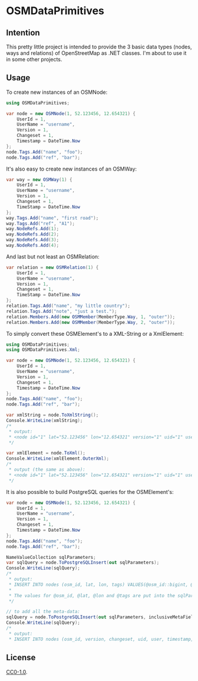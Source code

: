 # OSMDataPrimitives

## Intention
This pretty little project is intended to provide the 3 basic data types (nodes, ways and relations) of OpenStreetMap as .NET classes.
I'm about to use it in some other projects.

## Usage
To create new instances of an OSMNode:

```C#
using OSMDataPrimitives;

var node = new OSMNode(1, 52.123456, 12.654321) {
	UserId = 1,
	UserName = "username",
	Version = 1,
	Changeset = 1,
	Timestamp = DateTime.Now
};
node.Tags.Add("name", "foo");
node.Tags.Add("ref", "bar");
```

It's also easy to create new instances of an OSMWay:

```C#
var way = new OSMWay(1) {
	UserId = 1,
	UserName = "username",
	Version = 1,
	Changeset = 1,
	TimeStamp = DateTime.Now
};
way.Tags.Add("name", "first road");
way.Tags.Add("ref", "A1");
way.NodeRefs.Add(1);
way.NodeRefs.Add(2);
way.NodeRefs.Add(3);
way.NodeRefs.Add(4);
```

And last but not least an OSMRelation:

```C#
var relation = new OSMRelation(1) {
	UserId = 1,
	UserName = "username",
	Version = 1,
	Changeset = 1,
	TimeStamp = DateTime.Now
};
relation.Tags.Add("name", "my little country");
relation.Tags.Add("note", "just a test.");
relation.Members.Add(new OSMMember(MemberType.Way, 1, "outer"));
relation.Members.Add(new OSMMember(MemberType.Way, 2, "outer"));
```

To simply convert these OSMElement's to a XML-String or a XmlElement:

```C#
using OSMDataPrimitives;
using OSMDataPrimitives.Xml;

var node = new OSMNode(1, 52.123456, 12.654321) {
	UserId = 1,
	UserName = "username",
	Version = 1,
	Changeset = 1,
	Timestamp = DateTime.Now
};
node.Tags.Add("name", "foo");
node.Tags.Add("ref", "bar");

var xmlString = node.ToXmlString();
Console.WriteLine(xmlString);
/*
 * output:
 * <node id="1" lat="52.123456" lon="12.654321" version="1" uid="1" user="username" changeset="1" timestamp="2017-01-31T12:34:17Z"><tag k="name" v="foo" /><tag k="ref" v="bar" /></node>
 */

var xmlElement = node.ToXml();
Console.WriteLine(xmlElement.OuterXml);
/*
 * output (the same as above):
 * <node id="1" lat="52.123456" lon="12.654321" version="1" uid="1" user="username" changeset="1" timestamp="2017-01-31T12:36:09Z"><tag k="name" v="foo" /><tag k="ref" v="bar" /></node>
 */
```

It is also possible to build PostgreSQL queries for the OSMElement's:

```C#
var node = new OSMNode(1, 52.123456, 12.654321) {
	UserId = 1,
	UserName = "username",
	Version = 1,
	Changeset = 1,
	Timestamp = DateTime.Now
};
node.Tags.Add("name", "foo");
node.Tags.Add("ref", "bar");

NameValueCollection sqlParameters;
var sqlQuery = node.ToPostgreSQLInsert(out sqlParameters);
Console.WriteLine(sqlQuery);
/*
 * output:
 * INSERT INTO nodes (osm_id, lat, lon, tags) VALUES(@osm_id::bigint, @lat::double precision, @lon::double precision, @tags::hstore)
 *
 * The values for @osm_id, @lat, @lon and @tags are put into the sqlParameters-variable.
 */

// to add all the meta-data:
sqlQuery = node.ToPostgreSQLInsert(out sqlParameters, inclusiveMetaFields: true);
Console.WriteLine(sqlQuery);
/*
 * output:
 * INSERT INTO nodes (osm_id, version, changeset, uid, user, timestamp, lat, lon, tags) VALUES(@osm_id::bigint, @version::bigint, @changeset::bigint, @uid::bigint, @user, TIMESTAMP @timestamp, @lat::double precision, @lon::double precision, @tags::hstore)
```

## License
[CC0-1.0](./LICENSE).
